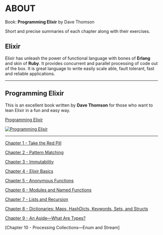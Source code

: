 **ABOUT**
==========
Book: **Programming Elixir** by Dave Thomson

Short and precise summaries of each chapter along with their exercises. 


**Elixir**
----------

Elixir has unleash the power of functional language with bones of **Erlang** and skin of **Ruby**. It provides concurrent and parallel processing of code out of the box.  It is great language to write easily scale able, fault tolerant, fast and reliable applications.

----------

**Programming Elixir**
--------

This is an excellent book written by **Dave Thomson** for those who want to lean Elixir in a fun and easy way. 

[Programming Elixir ](https://pragprog.com/book/elixir13/programming-elixir-1-3) 

[![Programming Elixir](https://cloud.githubusercontent.com/assets/220788/18274557/e1e872cc-743a-11e6-9610-493c34779b2c.jpg)](https://pragprog.com/book/elixir13/programming-elixir-1-3) 

---------
 [Chapter 1 - Take the Red Pill](https://github.com/kzq/programming_elixir_exercises/tree/master/Chapter%201%20-%20Take%20the%20Red%20Pill)
 
 [Chapter 2 - Pattern Matching](https://github.com/kzq/programming_elixir_exercises/tree/master/Chapter%202%20-%20Pattern%20Matching)
 
 [Chapter 3 - Immutability](https://github.com/kzq/programming_elixir_exercises/blob/master/Chapter%203%20-%20Immutability)
 
 [Chapter 4 - Elixir Basics](https://github.com/kzq/programming_elixir_exercises/blob/master/Chapter%204%20-%20Elixir%20Basics)
 
 [Chapter 5 - Anonymous Functions](https://github.com/kzq/programming_elixir_exercises/blob/master/Chapter%205%20-%20Anonymous%20Functions)
 
 [Chapter 6 - Modules and Named Functions](https://github.com/kzq/programming_elixir_exercises/blob/master/Chapter%206%20-Modules%20and%20Named%20Functions)
 
 [Chapter 7 - Lists and Recursion](https://github.com/kzq/programming_elixir_exercises/blob/master/Chapter%207%20-%20Lists%20and%20Recursion)

[Chapter 8 - Dictionaries: Maps, HashDicts, Keywords, Sets, and Structs](https://github.com/kzq/programming_elixir_exercises/blob/master/Chapter%208%20-%20Dictionaries)

[Chapter 9 - An Aside—What Are Types?](https://github.com/kzq/programming_elixir_exercises/blob/master/Chapter%209%20-%20An%20Aside%E2%80%94What%20Are%20Types%3F)

[Chapter 10 - Processing Collections—Enum and Stream] 
